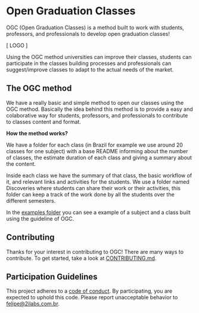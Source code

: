 # Open Graduation Classes

OGC (Open Graduation Classes) is a method built to work with students, professors, and professionals to develop open graduation classes!

[ LOGO ]

Using the OGC method universities can improve their classes, students can participate in the classes building processes and professionals can suggest/improve classes to adapt to the actual needs of the market.

## The OGC method

We have a really basic and simple method to open our classes using the OGC method. Basically the idea behind this method is to provide a easy and colaborative way for students, professors, and professionals to contribute to classes content and format.

**How the method works?**

We have a folder for each class (in Brazil for example we use around 20 classes for one subject) with a base README informing about the number of classes, the estimate duration of each class and giving a summary about the content.

Inside each class we have the summary of that class, the basic workflow of it, and relevant links and activities for the students. We use a folder named Discoveries where students can share their work or their activities, this folder can keep a track of the work done by all the students over the different semesters.

In the [examples folder](https://github.com/felipez3r0/openclasses/tree/master/Examples) you can see a example of a subject and a class built using the guideline of OGC.

## Contributing

Thanks for your interest in contributing to OGC! There are many ways to contribute. To get started, take a look at [CONTRIBUTING.md](CONTRIBUTING.md).

## Participation Guidelines

This project adheres to a [code of conduct](CODE_OF_CONDUCT.md). By participating, you are expected to uphold this code. Please report unacceptable behavior to felipe@2ilabs.com.br.
